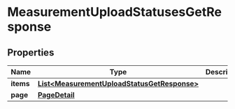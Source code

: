 

# MeasurementUploadStatusesGetResponse


## Properties

| Name | Type | Description | Notes |
|------------ | ------------- | ------------- | -------------|
|**items** | [**List&lt;MeasurementUploadStatusGetResponse&gt;**](MeasurementUploadStatusGetResponse.md) |  |  |
|**page** | [**PageDetail**](PageDetail.md) |  |  |



